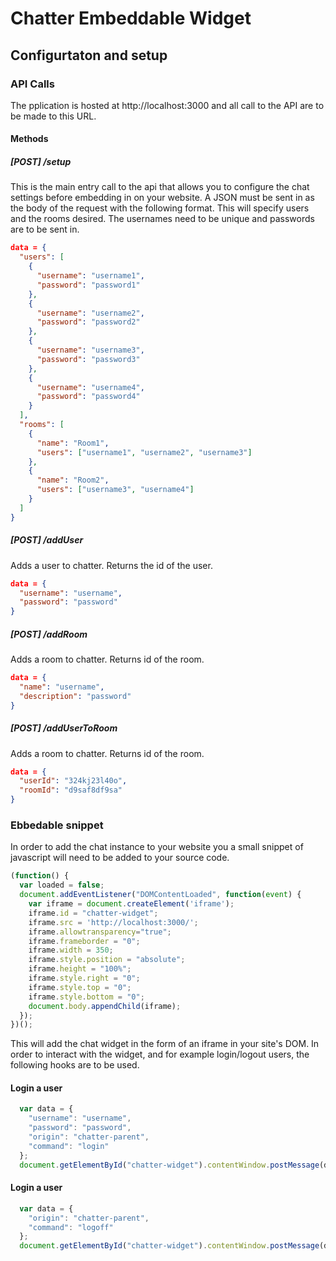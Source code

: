 # Chatter Embeddable Widget


## Configurtaton and setup

### API Calls
The pplication is hosted at http://localhost:3000 and all call to the API are to be made to this URL.

#### Methods

##### [POST] /setup
This is the main entry call to the api that allows you to configure the chat settings before embedding in on your website. A JSON must be sent in as the body of the request with the following format. This will specify users and the rooms desired. The usernames need to be unique and passwords are to be sent in.

```json
data = {
  "users": [
    {
      "username": "username1",
      "password": "password1"
    },
    {
      "username": "username2",
      "password": "password2"
    },
    {
      "username": "username3",
      "password": "password3"
    },
    {
      "username": "username4",
      "password": "password4"
    }
  ],
  "rooms": [
    {
      "name": "Room1",
      "users": ["username1", "username2", "username3"]
    },
    {
      "name": "Room2",
      "users": ["username3", "username4"]
    }
  ]
}
```
##### [POST] /addUser
Adds a user to chatter. Returns the id of the user.

```json
data = {
  "username": "username",
  "password": "password"
}
```

##### [POST] /addRoom
Adds a room to chatter. Returns id of the room.

```json
data = {
  "name": "username",
  "description": "password"
}
```

##### [POST] /addUserToRoom
Adds a room to chatter. Returns id of the room.

```json
data = {
  "userId": "324kj23l40o",
  "roomId": "d9saf8df9sa"
}
```
### Ebbedable snippet

In order to add the chat instance to your website you a small snippet of javascript will need to be added to your source code.

```javascript
(function() {
  var loaded = false;
  document.addEventListener("DOMContentLoaded", function(event) {
    var iframe = document.createElement('iframe');
    iframe.id = "chatter-widget";
    iframe.src = 'http://localhost:3000/';
    iframe.allowtransparency="true";
    iframe.frameborder = "0";
    iframe.width = 350;
    iframe.style.position = "absolute";
    iframe.height = "100%";
    iframe.style.right = "0";
    iframe.style.top = "0";
    iframe.style.bottom = "0";
    document.body.appendChild(iframe);
  });
})();
```
This will add the chat widget in the form of an iframe in your site's DOM. In order to interact with the widget, and for example login/logout users, the following hooks are to be used.

#### Login a user

```javascript
  var data = {
    "username": "username",
    "password": "password",
    "origin": "chatter-parent",
    "command": "login"
  };
  document.getElementById("chatter-widget").contentWindow.postMessage(data, '*');
```

#### Login a user
```javascript
  var data = {
    "origin": "chatter-parent",
    "command": "logoff"
  };
  document.getElementById("chatter-widget").contentWindow.postMessage(data, '*');
```


